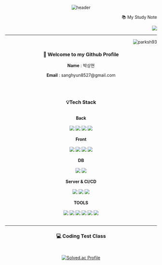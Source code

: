 <div align="center">

![header](https://capsule-render.vercel.app/api?type=cylinder&color=000000&height=150&section=header&text=ParkSangHyun&fontColor=ffffff&fontSize=70&animation=fadeIn&fontAlignY=55)
<div align="right">
<p>📚 My Study Note</p>
  <a href="https://climbing-alley-625.notion.site/Study-8494a12c384d43eeb8c0de305902b81e?pvs=4"><img src="https://img.shields.io/badge/Notion-000000?style=flat&logo=Notion&logoColor=white"/></a></br>
  <hr>
  <img src="https://komarev.com/ghpvc/?username=parksh93&label=Profile%20views&color=FFC300&style=flat" alt="parksh93" />
</div>
</div>            
<div align='center'>
<h3>👋 Welcome to my Github Profile</h3>
  <p><b>Name</b> : 박상현</p>
  <p><b>Email</b> : sanghyun8527@gmail.com</p>
  <br/><br/>
    <h3>💡Tech Stack</h3> <br/>
    <b>Back</b><br/><br/>
    <img src="https://img.shields.io/badge/java-CC0000?style=flat&logo=java&logoColor=white"/>
    <img src="https://img.shields.io/badge/Spring Boot-6DB33F?style=flat&logo=Spring Boot&logoColor=white"/>
    <img src="https://img.shields.io/badge/JPA-Hibernate-59666C?style=flat&logo=Hibernate&logoColor=white"/>
    <img src="https://img.shields.io/badge/MyBatis-ED1F35?style=flat&logo=MyBatis&logoColor=white"/><br/><br/>
    <b>Front</b><br/><br/>
    <img src="https://img.shields.io/badge/react-61DAFB?style=flat&logo=react&logoColor=white"/>
    <img src="https://img.shields.io/badge/JavaScript-F7DF1E?style=flat&logo=JavaScript&logoColor=white"/>
    <img src="https://img.shields.io/badge/HTML5-E34F26?style=flat&logo=HTML5&logoColor=white"/>
    <img src="https://img.shields.io/badge/CSS3-1572B6?style=flat&logo=css3&logoColor=white"/><br/><br/>
    <b>DB</b><br/><br/>
    <img src="https://img.shields.io/badge/MySQL-4479A1?style=flat&logo=mysql&logoColor=white"/>
    <img src="https://img.shields.io/badge/Oracle-F80000?style=flat&logo=oracle&logoColor=white"/><br/><br/>
    <b>Server & CI/CD</b><br/><br/>
    <img src="https://img.shields.io/badge/Naver Cloud-03C75A?style=flat&logo=Naver&logoColor=white"/>
    <img src="https://img.shields.io/badge/Jenkins-D24939?style=flat&logo=Jenkins&logoColor=white"/>
    <img src="https://img.shields.io/badge/Docker-2496ED?style=flat&logo=Docker&logoColor=white"/><br/><br/>
    <b>TOOLS</b><br/><br/>
    <img src="https://img.shields.io/badge/IntelliJ-000000?style=flat&logo=IntelliJ IDEA&logoColor=white"/>
    <img src="https://img.shields.io/badge/Eclipse IDE-2C2255?style=flat&logo=Eclipse IDE&logoColor=white"/>
    <img src="https://img.shields.io/badge/Visual Studio Code-007ACC?style=flat&logo=Visual Studio Code&logoColor=white"/>
    <img src="https://img.shields.io/badge/GitHub-181717?style=flat&logo=GitHub&logoColor=white"/>
    <img src="https://img.shields.io/badge/Jira Software-0052CC?style=flat&logo=Jira Software&logoColor=white"/>
    <img src="https://img.shields.io/badge/Figma-F24E1E?style=flat&logo=Figma&logoColor=white"/><br/><br/>
  </div>
  <hr>
<div align='center'>
   <h3>💻 Coding Test Class</h3><br>
  
  [![Solved.ac Profile](http://mazassumnida.wtf/api/v2/generate_badge?boj=jsap50)](https://solved.ac/jsap50/)
</div>

